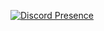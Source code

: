 [![Discord Presence](https://lanyard.cnrad.dev/api/578594879681331200?showDisplayName=true&theme=light&idleMessage=discord.gg%2F1937%20%5B%3E.%3C%5D)](https://discord.com/users/578594879681331200)
